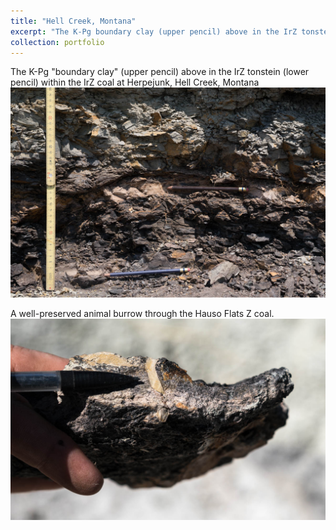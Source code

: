 ```yaml
---
title: "Hell Creek, Montana"
excerpt: "The K-Pg boundary clay (upper pencil) above in the IrZ tonstein (lower pencil) within the IrZ coal at Herpejunk, Hell Creek, Montana <br/><a href='/images/KTB.jpg'><img src='/images/KTB.jpg'></a>"
collection: portfolio
---
```


The K-Pg "boundary clay" (upper pencil) above in the IrZ tonstein (lower pencil) within the IrZ coal at Herpejunk, Hell Creek, Montana
<a href='/images/KTB.jpg'><img src='/images/KTB.jpg'></a>

A well-preserved animal burrow through the Hauso Flats Z coal.
<a href='/images/HFZburrow.jpg'><img src='/images/HFZburrow.jpg'></a>
